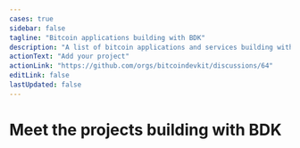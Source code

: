 ```yaml
---
cases: true
sidebar: false
tagline: "Bitcoin applications building with BDK"
description: "A list of bitcoin applications and services building with BDK"
actionText: "Add your project"
actionLink: "https://github.com/orgs/bitcoindevkit/discussions/64"
editLink: false
lastUpdated: false
---
```


<h1 class="more-cases-heading">
   Meet the projects building with BDK
</h1>

<!-- <CodeSwitcher :languages="{all: 'All', mobile:'Mobile', web:'Web', desktop:'Desktop', custodial: 'Custodial', infra:'Infrastructure', misc:'Misc',}"> -->
  
<CodeSwitcher :languages="{ all: 'All', mobile: 'Mobile', desktop: 'Desktop', hardware: 'Hardware', custodial: 'Custodial' }">

  <template v-slot:mobile>
    <div class="case-studies">
      <div class="case-study-item">
        <a href="https://bitkey.build/" target="_blank">
          <img src="/img/case-studies-logos/block-logo.gif" />
        </a>
        <h3>
          <a href="https://bitkey.build/" target="_blank">Bitkey</a> 
        </h3>
        <p>Bitkey is the safe, easy way to own and manage bitcoin. It’s a mobile app, hardware device, and a set of recovery tools, for simple, secure self-custody.</p>
      </div>
      <div class="case-study-item">
        <a href="https://peachbitcoin.com/" target="_blank">
          <img src="/img/case-studies-logos/peach-bitcoin-logo-500.png" />
        </a>
        <h3>
          <a href="https://peachbitcoin.com/" target="_blank">Peach Bitcoin</a>
        </h3>
        <p>Peach is a mobile application that connects Bitcoin buyers and sellers directly together. Buy or sell bitcoin peer-to-peer anywhere, at anytime. Use the payment method of your choice amongst many options. Sell at the price of your choice because peer-to-peer markets are the real markets.</p>
      </div>
      <div class="case-study-item">
        <a href="https://github.com/lightningdevkit/ldk-node" target="_blank">
          <img src="/img/case-studies-logos/ldk-node-logo-500.png" />
        </a>
        <h3>
          <a href="https://github.com/lightningdevkit/ldk-node" target="_blank">LDK Node</a> 
        </h3>
        <p>A ready-to-go Lightning node library built using LDK and BDK.</p>
      </div>
      <div class="case-study-item">
        <a href="https://www.lava.xyz/" target="_blank">
          <img src="/img/case-studies-logos/lava-logo-500.png" />
        </a>
        <h3>
          <a href="https://www.lava.xyz/" target="_blank">Lava</a>
        </h3>
        <p>The Future of Finance Available Today. Functional, safe and simple.</p>
      </div>
      <div class="case-study-item">
        <a href="https://play.google.com/store/apps/details?id=com.goldenraven.padawanwallet" target="_blank">
          <img src="/img/case-studies-logos/padawan-logo-500.png" />
        </a>
        <h3>
          <a href="https://play.google.com/store/apps/details?id=com.goldenraven.padawanwallet" target="_blank">Padawan Wallet</a>
        </h3>
        <p>Padawan is a testnet-only bitcoin wallet filled with tutorials on how to use bitcoin wallets. It is a self-study tool, acquainting users with mobile bitcoin wallets in a risk-free environment using the bitcoin testnet network. It is a perfect app for experimentation and learning for people of all ages. No accounts, no trackers, and the app is a free and open source project.</p>
      </div>
      <div class="case-study-item">
        <a href="https://www.mutinywallet.com/" target="_blank">
          <img src="/img/case-studies-logos/mutiny-logo-500.png" />
        </a>
        <h3>
          <a href="https://www.mutinywallet.com/" target="_blank">Mutiny Wallet</a>
        </h3>
        <p>Mutiny is a self-custodial lightning wallet that runs in the browser.</p>
      </div>
      <div class="case-study-item">
        <a href="https://foundationdevices.com/" target="_blank">
          <img src="/img/case-studies-logos/foundation-logo.png" />
        </a>
        <h3>
          <a href="https://foundationdevices.com/" target="_blank">Envoy By Foundation</a> 
        </h3>
        <p>A Bitcoin wallet with powerful account management and privacy features. Use alongside your Passport hardware wallet to take true ownership of your Bitcoin.</p>
      </div>
    </div>
  </template>

  <!-- <template v-slot:web>
    <div class="case-studies">
      <div class="case-study-item">
        <a href="https://bitcoindevkit.org" target="_blank">
          <img src="/img/bitcoindevkit.svg" />
        </a>
        <h3>
          <a href="https://bitcoindevkit.org" target="_blank">Example Web App</a>
        </h3>
        <p>A cool app built with BDK.</p>
      </div>
    </div>
  </template> -->

  <template v-slot:desktop>
    <div class="case-studies">
      <div class="case-study-item">
        <a href="https://www.anchorwatch.com/" target="_blank">
          <img src="/img/case-studies-logos/anchorwatch-logo-500.png" />
        </a>
        <h3>
          <a href="https://www.anchorwatch.com/" target="_blank">AnchorWatch</a>
        </h3>
        <p>Protect your bitcoin with regulated insurance and enterprise-grade multi-institutional custody.</p>
      </div>
    </div>
  </template>

  <template v-slot:hardware>
    <div class="case-studies">
      <div class="case-study-item">
        <a href="https://bitkey.build/" target="_blank">
          <img src="/img/case-studies-logos/block-logo.gif" />
        </a>
        <h3>
          <a href="https://bitkey.build/" target="_blank">Bitkey</a> 
        </h3>
        <p>Bitkey is the safe, easy way to own and manage bitcoin. It’s a mobile app, hardware device, and a set of recovery tools, for simple, secure self-custody.</p>
      </div>
      <div class="case-study-item">
        <a href="https://foundationdevices.com/" target="_blank">
          <img src="/img/case-studies-logos/foundation-logo.png" />
        </a>
        <h3>
          <a href="https://foundationdevices.com/" target="_blank">Envoy By Foundation</a> 
        </h3>
        <p>A Bitcoin wallet with powerful account management and privacy features. Use alongside your Passport hardware wallet to take true ownership of your Bitcoin.</p>
      </div>
    </div>
  </template>

  <template v-slot:custodial>
    <div class="case-studies">
      <div class="case-study-item">
        <a href="https://www.seba.swiss/" target="_blank">
          <img src="/img/case-studies-logos/seba-bank-logo-500.png" />
        </a>
        <h3>
          <a href="https://www.seba.swiss/" target="_blank">Seba Bank</a>
        </h3>
        <p>Merging traditional financial expertise with cutting-edge technology to shape the future of finance.</p>
      </div>
    </div>
  </template>

  <!-- <template v-slot:infra>
    <div class="case-studies">
      <div class="case-study-item">
        <a href="https://bitcoindevkit.org" target="_blank">
          <img src="/img/bitcoindevkit.svg" />
        </a>
        <h3>
          <a href="https://bitcoindevkit.org" target="_blank">Example Infrastructure App</a>
        </h3>
        <p>A cool app built with BDK.</p>
      </div>
    </div>
  </template> -->

  <!-- <template v-slot:misc>
    <div class="case-studies">
      <div class="case-study-item">
        <a href="https://bitcoindevkit.org" target="_blank">
          <img src="/img/bitcoindevkit.svg" />
        </a>
        <h3>
          <a href="https://bitcoindevkit.org" target="_blank">Example miscellaneous App</a>
        </h3>
        <p>A cool app built with BDK.</p>
      </div>
    </div>
  </template> -->

  <template v-slot:all>
    <div class="case-studies">
      <div class="case-study-item">
        <a href="https://bitkey.build/" target="_blank">
          <img src="/img/case-studies-logos/block-logo.gif" />
        </a>
        <h3>
          <a href="https://bitkey.build/" target="_blank">Bitkey</a> 
        </h3>
        <p>Bitkey is the safe, easy way to own and manage bitcoin. It’s a mobile app, hardware device, and a set of recovery tools, for simple, secure self-custody.</p>
      </div>
      <div class="case-study-item">
        <a href="" target="_blank">
          <img src="/img/case-studies-logos/peach-bitcoin-logo-500.png" style="width:100%;;aspect-ratio:1/1;object-fit: contain;" />
        </a>
        <h3>
          <a href="https://peachbitcoin.com/" target="_blank">Peach Bitcoin</a>
        </h3>
        <p>Peach is a mobile application that connects Bitcoin buyers and sellers directly together. Buy or sell bitcoin peer-to-peer anywhere, at anytime. Use the payment method of your choice amongst many options. Sell at the price of your choice because peer-to-peer markets are the real markets.</p>
      </div>
      <div class="case-study-item">
        <a href="https://www.anchorwatch.com/" target="_blank">
          <img src="/img/case-studies-logos/anchorwatch-logo-500.png" />
        </a>
        <h3>
          <a href="https://www.anchorwatch.com/" target="_blank">AnchorWatch</a>
        </h3>
        <p>Protect your bitcoin with regulated insurance and enterprise-grade multi-institutional custody.</p>
      </div>
      <div class="case-study-item">
        <a href="https://www.mutinywallet.com/" target="_blank">
          <img src="/img/case-studies-logos/mutiny-logo-500.png" />
        </a>
        <h3>
          <a href="https://www.mutinywallet.com/" target="_blank">Mutiny Wallet</a>
        </h3>
        <p>Mutiny is a self-custodial lightning wallet that runs in the browser.</p>
      </div>
      <div class="case-study-item">
        <a href="https://foundationdevices.com/" target="_blank">
          <img src="/img/case-studies-logos/foundation-logo.png" />
        </a>
        <h3>
          <a href="https://foundationdevices.com/" target="_blank">Envoy By Foundation</a> 
        </h3>
        <p>A Bitcoin wallet with powerful account management and privacy features. Use alongside your Passport hardware wallet to take true ownership of your Bitcoin.</p>
      </div>
      <div class="case-study-item">
        <a href="https://www.lava.xyz/" target="_blank">
          <img src="/img/case-studies-logos/lava-logo-500.png" />
        </a>
        <h3>
          <a href="https://www.lava.xyz/" target="_blank">Lava</a>
        </h3>
        <p>The Future of Finance Available Today. Functional, safe and simple.</p>
      </div>
      <div class="case-study-item">
        <a href="https://github.com/lightningdevkit/ldk-node" target="_blank">
          <img src="/img/case-studies-logos/ldk-node-logo-500.png" />
        </a>
        <h3>
          <a href="https://github.com/lightningdevkit/ldk-node" target="_blank">LDK Node</a> 
        </h3>
        <p>A ready-to-go Lightning node library built using LDK and BDK.</p>
      </div>
      <div class="case-study-item">
        <a href="https://play.google.com/store/apps/details?id=com.goldenraven.padawanwallet" target="_blank">
          <img src="/img/case-studies-logos/padawan-logo-500.png" />
        </a>
        <h3>
          <a href="https://play.google.com/store/apps/details?id=com.goldenraven.padawanwallet" target="_blank">Padawan Wallet</a>
        </h3>
        <p>Padawan is a testnet-only bitcoin wallet filled with tutorials on how to use bitcoin wallets. It is a self-study tool, acquainting users with mobile bitcoin wallets in a risk-free environment using the bitcoin testnet network. It is a perfect app for experimentation and learning for people of all ages. No accounts, no trackers, and the app is a free and open source project.</p>
      </div>
      <div class="case-study-item">
        <a href="https://www.seba.swiss/" target="_blank">
          <img src="/img/case-studies-logos/seba-bank-logo-500.png" />
        </a>
        <h3>
          <a href="https://www.seba.swiss/" target="_blank">Seba Bank</a>
        </h3>
        <p>Merging traditional financial expertise with cutting-edge technology to shape the future of finance.</p>
      </div>
    </div>
  </template>

</CodeSwitcher>
